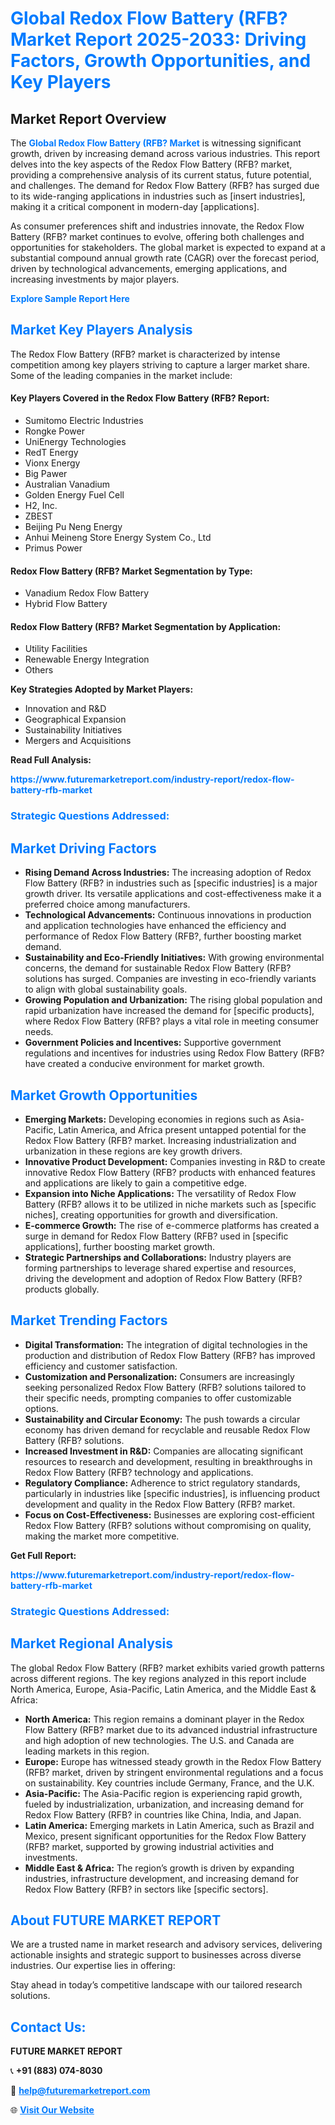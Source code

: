 <h1 style="color: #007BFF;">Global Redox Flow Battery (RFB? Market Report 2025-2033: Driving Factors, Growth Opportunities, and Key Players</h1>

<section id="overview">
<h2>Market Report Overview</h2>
<p>The <a href="https://www.futuremarketreport.com/industry-report/redox-flow-battery-rfb-market" style="color: #007BFF; text-decoration: none;"><strong>Global Redox Flow Battery (RFB? Market</strong></a> is witnessing significant growth, driven by increasing demand across various industries. This report delves into the key aspects of the Redox Flow Battery (RFB? market, providing a comprehensive analysis of its current status, future potential, and challenges. The demand for Redox Flow Battery (RFB? has surged due to its wide-ranging applications in industries such as [insert industries], making it a critical component in modern-day [applications].</p>
<p>As consumer preferences shift and industries innovate, the Redox Flow Battery (RFB? market continues to evolve, offering both challenges and opportunities for stakeholders. The global market is expected to expand at a substantial compound annual growth rate (CAGR) over the forecast period, driven by technological advancements, emerging applications, and increasing investments by major players.</p>
</section>

<section id="overview">
<p><a href="https://www.futuremarketreport.com/request-sample/reportId=90746" style="color: #007BFF; text-decoration: none;"><strong>Explore Sample Report Here</strong></a></p>
</section>

<section id="key-players">
<h2 style="color: #007BFF;">Market Key Players Analysis</h2>
<p>The Redox Flow Battery (RFB? market is characterized by intense competition among key players striving to capture a larger market share. Some of the leading companies in the market include:</p>
<h4>Key Players Covered in the Redox Flow Battery (RFB? Report:</h4>
<ul><li>Sumitomo Electric Industries</li><li>Rongke Power</li><li>UniEnergy Technologies</li><li>RedT Energy</li><li>Vionx Energy</li><li>Big Pawer</li><li>Australian Vanadium</li><li>Golden Energy Fuel Cell</li><li>H2, Inc.</li><li>ZBEST</li><li>Beijing Pu Neng Energy</li><li>Anhui Meineng Store Energy System Co., Ltd</li><li>Primus Power</li></ul>
<h4>Redox Flow Battery (RFB? Market Segmentation by Type:</h4>
<ul><li>Vanadium Redox Flow Battery</li><li>Hybrid Flow Battery</li></ul>

<h4>Redox Flow Battery (RFB? Market Segmentation by Application:</h4>
<ul><li>Utility Facilities</li><li>Renewable Energy Integration</li><li>Others</li></ul>
<p><strong>Key Strategies Adopted by Market Players:</strong></p>
<ul>
<li>Innovation and R&D</li>
<li>Geographical Expansion</li>
<li>Sustainability Initiatives</li>
<li>Mergers and Acquisitions</li>
</ul>
</section>

<section>
<p><strong>Read Full Analysis: </strong></p><a href="https://www.futuremarketreport.com/industry-report/redox-flow-battery-rfb-market" style="color: #007BFF; text-decoration: none;"><strong>https://www.futuremarketreport.com/industry-report/redox-flow-battery-rfb-market</strong></a>
<h3 style="color: #007BFF;">Strategic Questions Addressed:</h3>
</section>

<section id="driving-factors">
<h2 style="color: #007BFF;">Market Driving Factors</h2>
<ul>
<li><strong>Rising Demand Across Industries:</strong> The increasing adoption of Redox Flow Battery (RFB? in industries such as [specific industries] is a major growth driver. Its versatile applications and cost-effectiveness make it a preferred choice among manufacturers.</li>
<li><strong>Technological Advancements:</strong> Continuous innovations in production and application technologies have enhanced the efficiency and performance of Redox Flow Battery (RFB?, further boosting market demand.</li>
<li><strong>Sustainability and Eco-Friendly Initiatives:</strong> With growing environmental concerns, the demand for sustainable Redox Flow Battery (RFB? solutions has surged. Companies are investing in eco-friendly variants to align with global sustainability goals.</li>
<li><strong>Growing Population and Urbanization:</strong> The rising global population and rapid urbanization have increased the demand for [specific products], where Redox Flow Battery (RFB? plays a vital role in meeting consumer needs.</li>
<li><strong>Government Policies and Incentives:</strong> Supportive government regulations and incentives for industries using Redox Flow Battery (RFB? have created a conducive environment for market growth.</li>
</ul>
</section>

<section id="growth-opportunities">
<h2 style="color: #007BFF;">Market Growth Opportunities</h2>
<ul>
<li><strong>Emerging Markets:</strong> Developing economies in regions such as Asia-Pacific, Latin America, and Africa present untapped potential for the Redox Flow Battery (RFB? market. Increasing industrialization and urbanization in these regions are key growth drivers.</li>
<li><strong>Innovative Product Development:</strong> Companies investing in R&D to create innovative Redox Flow Battery (RFB? products with enhanced features and applications are likely to gain a competitive edge.</li>
<li><strong>Expansion into Niche Applications:</strong> The versatility of Redox Flow Battery (RFB? allows it to be utilized in niche markets such as [specific niches], creating opportunities for growth and diversification.</li>
<li><strong>E-commerce Growth:</strong> The rise of e-commerce platforms has created a surge in demand for Redox Flow Battery (RFB? used in [specific applications], further boosting market growth.</li>
<li><strong>Strategic Partnerships and Collaborations:</strong> Industry players are forming partnerships to leverage shared expertise and resources, driving the development and adoption of Redox Flow Battery (RFB? products globally.</li>
</ul>
</section>

<section id="trending-factors">
<h2 style="color: #007BFF;">Market Trending Factors</h2>
<ul>
<li><strong>Digital Transformation:</strong> The integration of digital technologies in the production and distribution of Redox Flow Battery (RFB? has improved efficiency and customer satisfaction.</li>
<li><strong>Customization and Personalization:</strong> Consumers are increasingly seeking personalized Redox Flow Battery (RFB? solutions tailored to their specific needs, prompting companies to offer customizable options.</li>
<li><strong>Sustainability and Circular Economy:</strong> The push towards a circular economy has driven demand for recyclable and reusable Redox Flow Battery (RFB? solutions.</li>
<li><strong>Increased Investment in R&D:</strong> Companies are allocating significant resources to research and development, resulting in breakthroughs in Redox Flow Battery (RFB? technology and applications.</li>
<li><strong>Regulatory Compliance:</strong> Adherence to strict regulatory standards, particularly in industries like [specific industries], is influencing product development and quality in the Redox Flow Battery (RFB? market.</li>
<li><strong>Focus on Cost-Effectiveness:</strong> Businesses are exploring cost-efficient Redox Flow Battery (RFB? solutions without compromising on quality, making the market more competitive.</li>
</ul>
</section>

<section>
<p><strong>Get Full Report: </strong></p><a href="https://www.futuremarketreport.com/industry-report/redox-flow-battery-rfb-market" style="color: #007BFF; text-decoration: none;"><strong>https://www.futuremarketreport.com/industry-report/redox-flow-battery-rfb-market</strong></a>
<h3 style="color: #007BFF;">Strategic Questions Addressed:</h3>
</section>


<section id="regional-analysis">
<h2 style="color: #007BFF;">Market Regional Analysis</h2>
<p>The global Redox Flow Battery (RFB? market exhibits varied growth patterns across different regions. The key regions analyzed in this report include North America, Europe, Asia-Pacific, Latin America, and the Middle East & Africa:</p>
<ul>
<li><strong>North America:</strong> This region remains a dominant player in the Redox Flow Battery (RFB? market due to its advanced industrial infrastructure and high adoption of new technologies. The U.S. and Canada are leading markets in this region.</li>
<li><strong>Europe:</strong> Europe has witnessed steady growth in the Redox Flow Battery (RFB? market, driven by stringent environmental regulations and a focus on sustainability. Key countries include Germany, France, and the U.K.</li>
<li><strong>Asia-Pacific:</strong> The Asia-Pacific region is experiencing rapid growth, fueled by industrialization, urbanization, and increasing demand for Redox Flow Battery (RFB? in countries like China, India, and Japan.</li>
<li><strong>Latin America:</strong> Emerging markets in Latin America, such as Brazil and Mexico, present significant opportunities for the Redox Flow Battery (RFB? market, supported by growing industrial activities and investments.</li>
<li><strong>Middle East & Africa:</strong> The region’s growth is driven by expanding industries, infrastructure development, and increasing demand for Redox Flow Battery (RFB? in sectors like [specific sectors].</li>
</ul>
</section>

<footer>
<h2 style="color: #007BFF;">About FUTURE MARKET REPORT</h2>
<p>We are a trusted name in market research and advisory services, delivering actionable insights and strategic support to businesses across diverse industries. Our expertise lies in offering:</p>

<p>Stay ahead in today’s competitive landscape with our tailored research solutions.</p>

<h2 style="color: #007BFF;">Contact Us:</h2>
<p><strong>FUTURE MARKET REPORT</strong></p>
<p>📞 <strong>+91 (883) 074-8030</strong></p>
<p>📧 <strong><a href="mailto:help@futuremarketreport.com" style="color: #007BFF;">help@futuremarketreport.com</a></strong></p>
<p>🌐 <strong><a href="https://www.futuremarketreport.com/" style="color: #007BFF;">Visit Our Website</a></strong></p>
</footer>